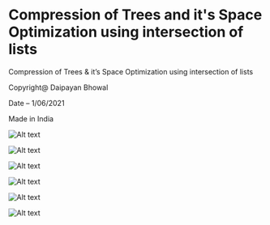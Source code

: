 # Compression of Trees and it's Space Optimization using intersection of lists
Compression of Trees & it’s Space Optimization using intersection of lists

Copyright@ Daipayan Bhowal

Date – 1/06/2021

Made in India

![Alt text](https://github.com/daipayan-bhowal/CompressionOfTreesandit-sSpaceOptimizationUsingIntersectionOfLists/blob/main/img/P1.jpg?raw=true)

![Alt text](https://github.com/daipayan-bhowal/CompressionOfTreesandit-sSpaceOptimizationUsingIntersectionOfLists/blob/main/img/P2.jpg?raw=true)

![Alt text](https://github.com/daipayan-bhowal/CompressionOfTreesandit-sSpaceOptimizationUsingIntersectionOfLists/blob/main/img/P3.jpg?raw=true)

![Alt text](https://github.com/daipayan-bhowal/CompressionOfTreesandit-sSpaceOptimizationUsingIntersectionOfLists/blob/main/img/P4.jpg?raw=true)

![Alt text](https://github.com/daipayan-bhowal/CompressionOfTreesandit-sSpaceOptimizationUsingIntersectionOfLists/blob/main/img/P5.jpg?raw=true)

![Alt text](https://github.com/daipayan-bhowal/CompressionOfTreesandit-sSpaceOptimizationUsingIntersectionOfLists/blob/main/img/P6.jpg?raw=true)
